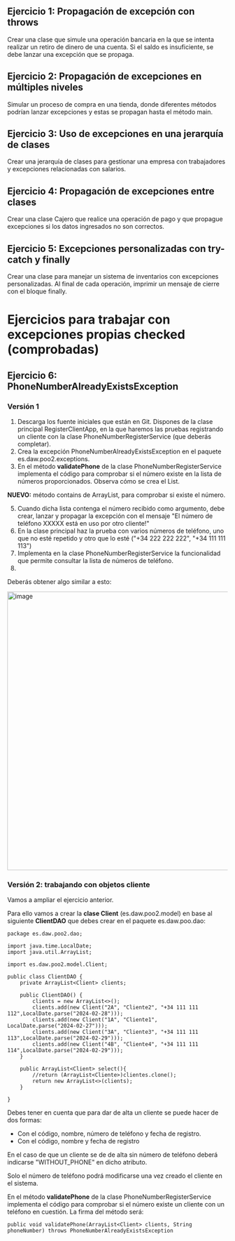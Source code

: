 ## Ejercicio 1: Propagación de excepción con throws
Crear una clase que simule una operación bancaria en la que se intenta realizar un retiro de dinero
de una cuenta. Si el saldo es insuficiente, se debe lanzar una excepción que se propaga.


## Ejercicio 2: Propagación de excepciones en múltiples niveles
Simular un proceso de compra en una tienda, donde diferentes métodos podrían lanzar excepciones
y estas se propagan hasta el método main.

## Ejercicio 3: Uso de excepciones en una jerarquía de clases
Crear una jerarquía de clases para gestionar una empresa con trabajadores y excepciones
relacionadas con salarios.

## Ejercicio 4: Propagación de excepciones entre clases
Crear una clase Cajero que realice una operación de pago y que propague excepciones si los datos
ingresados no son correctos.

## Ejercicio 5: Excepciones personalizadas con try-catch y finally
Crear una clase para manejar un sistema de inventarios con excepciones personalizadas. Al final de
cada operación, imprimir un mensaje de cierre con el bloque finally.

# Ejercicios para trabajar con excepciones propias checked (comprobadas)

## Ejercicio 6: PhoneNumberAlreadyExistsException 

### Versión 1
1. Descarga los fuente iniciales que están en Git.
   Dispones de la clase principal RegisterClientApp, en la que haremos las pruebas registrando un cliente con la clase PhoneNumberRegisterService (que deberás completar). 
3. Crea la excepción PhoneNumberAlreadyExistsException en el paquete es.daw.poo2.exceptions.
4. En el método **validatePhone** de la clase PhoneNumberRegisterService implementa el código para comprobar si el número existe en la lista de números proporcionados. Observa cómo se crea el List.

**NUEVO:** método contains de ArrayList, para comprobar si existe el número. 

5. Cuando dicha lista contenga el número recibido como argumento, debe crear, lanzar y propagar la excepción con el mensaje "El número de teléfono XXXXX está en uso por otro cliente!"
6. En la clase principal haz la prueba con varios números de teléfono, uno que no esté repetido y otro que lo esté ("+34 222 222 222", "+34 111 111 113")
7. Implementa en la clase PhoneNumberRegisterService la funcionalidad que permite consultar la lista de números de teléfono.
8. 

Deberás obtener algo similar a esto:

<img width="635" alt="image" src="https://github.com/user-attachments/assets/ee5ba4a8-0741-45e3-b157-fc2dff7f97e4" />



### Versión 2: trabajando con objetos cliente
Vamos a ampliar el ejercicio anterior.

Para ello vamos a crear la **clase Client** (es.daw.poo2.model) en base al siguiente **ClientDAO** que debes crear en el paquete es.daw.poo.dao:

```
package es.daw.poo2.dao;

import java.time.LocalDate;
import java.util.ArrayList;

import es.daw.poo2.model.Client;

public class ClientDAO {
    private ArrayList<Client> clients;

    public ClientDAO() {
        clients = new ArrayList<>();
        clients.add(new Client("2A", "Cliente2", "+34 111 111 112",LocalDate.parse("2024-02-28")));
        clients.add(new Client("1A", "Cliente1", LocalDate.parse("2024-02-27")));
        clients.add(new Client("3A", "Cliente3", "+34 111 111 113",LocalDate.parse("2024-02-29")));
        clients.add(new Client("4B", "Cliente4", "+34 111 111 114",LocalDate.parse("2024-02-29")));
    }

    public ArrayList<Client> select(){
        //return (ArrayList<Cliente>)clientes.clone();
        return new ArrayList<>(clients);
    }
    
}

```

Debes tener en cuenta que para dar de alta un cliente se puede hacer de dos formas:
- Con el código, nombre, número de teléfono y fecha de registro.
- Con el código, nombre y fecha de registro

En el caso de que un cliente se de de alta sin número de teléfono deberá indicarse "WITHOUT_PHONE" en dicho atributo.

Solo el número de teléfono podrá modificarse una vez creado el cliente en el sistema.

En el método **validatePhone** de la clase PhoneNumberRegisterService implementa el código para comprobar si el número existe un cliente con un teléfono en cuestión. La firma del método será:

```
public void validatePhone(ArrayList<Client> clients, String phoneNumber) throws PhoneNumberAlreadyExistsException
```

